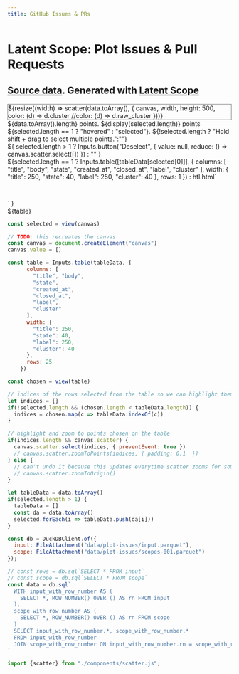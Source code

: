 ```yaml
---
title: GitHub Issues & PRs
---
```


<style>
</style>

<h1>Latent Scope: Plot Issues & Pull Requests</h1>
<h2><a href="https://osf.io/mrghc/?view_only">Source data</a>. Generated with <a href="https://github.com/enjalot/latent-scope">Latent Scope</a></h2>

<div style="border: 1px solid gray;">
  ${resize((width) => scatter(data.toArray(), { 
    canvas, 
    width, 
    height: 500, 
    color: (d) => d.cluster 
    //color: (d) => d.raw_cluster
  }))}
</div>

<div>
  ${data.toArray().length} points. 
  ${display(selected.length)} points ${selected.length == 1 ? "hovered" : "selected"}. ${!selected.length ? "Hold shift + drag to select multiple points.":""}
  <div style="display:inline-block">
    ${
        selected.length > 1 ? Inputs.button("Deselect", {
          value: null, 
          reduce: () => canvas.scatter.select([])
        }) : ""
    }
  </div>
  ${selected.length == 1 ? Inputs.table([tableData[selected[0]]], { 
      columns: [
        "title", "body",
        "state",
        "created_at",
        "closed_at",
        "label", 
        "cluster"
      ],
      width: {
        "title": 250,
        "state": 40,
        "label": 250,
        "cluster": 40
      },
      rows: 1 
    }) : htl.html`<div style="height:43px"></div>`
  }
  
</div>

<div>
${table}
</div>


```js
const selected = view(canvas)
```

```js
// TODO: this recreates the canvas
const canvas = document.createElement("canvas")
canvas.value = []
```

```js
const table = Inputs.table(tableData, { 
      columns: [
        "title", "body",
        "state",
        "created_at",
        "closed_at",
        "label", 
        "cluster"
      ],
      width: {
        "title": 250,
        "state": 40,
        "label": 250,
        "cluster": 40
      },
      rows: 25
    })
```

```js
const chosen = view(table)
```
```js
// indices of the rows selected from the table so we can highlight them on the map
let indices = []
if(!selected.length && (chosen.length < tableData.length)) {
  indices = chosen.map(c => tableData.indexOf(c))
}
```

```js
// highlight and zoom to points chosen on the table
if(indices.length && canvas.scatter) {
  canvas.scatter.select(indices, { preventEvent: true })
  // canvas.scatter.zoomToPoints(indices, { padding: 0.1  })
} else {
  // can't undo it because this updates everytime scatter zooms for some reason
  // canvas.scatter.zoomToOrigin()
}
```

```js
let tableData = data.toArray()
if(selected.length > 1) {
  tableData = []
  const da = data.toArray()
  selected.forEach(i => tableData.push(da[i]))
}
```


```js
const db = DuckDBClient.of({
  input: FileAttachment("data/plot-issues/input.parquet"),
  scope: FileAttachment("data/plot-issues/scopes-001.parquet")
});
```


```js
// const rows = db.sql`SELECT * FROM input`
// const scope = db.sql`SELECT * FROM scope`
const data = db.sql`
  WITH input_with_row_number AS (
    SELECT *, ROW_NUMBER() OVER () AS rn FROM input
  ),
  scope_with_row_number AS (
    SELECT *, ROW_NUMBER() OVER () AS rn FROM scope
  )
  SELECT input_with_row_number.*, scope_with_row_number.*
  FROM input_with_row_number
  JOIN scope_with_row_number ON input_with_row_number.rn = scope_with_row_number.rn
`
```

```js
import {scatter} from "./components/scatter.js";
```

